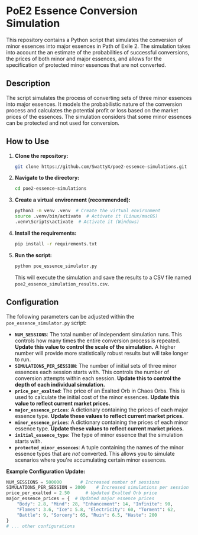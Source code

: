 # PoE2 Essence Conversion Simulation

This repository contains a Python script that simulates the conversion of minor essences into major essences in Path of Exile 2. The simulation takes into account the an estimate of the probabilities of successful conversions, the prices of both minor and major essences, and allows for the specification of protected minor essences that are not converted.

## Description

The script simulates the process of converting sets of three minor essences into major essences.  It models the probabilistic nature of the conversion process and calculates the potential profit or loss based on the market prices of the essences. The simulation considers that some minor essences can be protected and not used for conversion.

## How to Use

1.  **Clone the repository:**

    ```bash
    git clone https://github.com/SwattyX/poe2-essence-simulations.git
    ```

2.  **Navigate to the directory:**

    ```bash
    cd poe2-essence-simulations
    ```

3.  **Create a virtual environment (recommended):**

    ```bash
    python3 -m venv .venv  # Create the virtual environment
    source .venv/bin/activate  # Activate it (Linux/macOS)
    .venv\Scripts\activate  # Activate it (Windows)
    ```

4.  **Install the requirements:**

    ```bash
    pip install -r requirements.txt
    ```

5.  **Run the script:**

    ```bash
    python poe_essence_simulator.py
    ```

    This will execute the simulation and save the results to a CSV file named `poe2_essence_simulation_results.csv`.

## Configuration

The following parameters can be adjusted within the `poe_essence_simulator.py` script:

*   **`NUM_SESSIONS`**:  The total number of independent simulation runs. This controls how many times the entire conversion process is repeated.  **Update this value to control the scale of the simulation.**  A higher number will provide more statistically robust results but will take longer to run.
*   **`SIMULATIONS_PER_SESSION`**: The number of initial sets of three minor essences each session starts with. This controls the number of conversion attempts within each session. **Update this to control the depth of each individual simulation.**
*   **`price_per_exalted`**: The price of an Exalted Orb in Chaos Orbs. This is used to calculate the initial cost of the minor essences.  **Update this value to reflect current market prices.**
*   **`major_essence_prices`**: A dictionary containing the prices of each major essence type.  **Update these values to reflect current market prices.**
*   **`minor_essence_prices`**: A dictionary containing the prices of each minor essence type. **Update these values to reflect current market prices.**
*   **`initial_essence_type`**: The type of minor essence that the simulation starts with.
*   **`protected_minor_essences`**: A tuple containing the names of the minor essence types that are *not* converted.  This allows you to simulate scenarios where you're accumulating certain minor essences.

**Example Configuration Update:**

```python
NUM_SESSIONS = 500000       # Increased number of sessions
SIMULATIONS_PER_SESSION = 2000    # Increased simulations per session
price_per_exalted = 2.50      # Updated Exalted Orb price
major_essence_prices = {  # Updated major essence prices
    "Body": 2.8, "Mind": 28, "Enhancement": 14, "Infinite": 90, 
    "Flames": 3.6, "Ice": 5.8, "Electricity": 60, "Torment": 62, 
    "Battle": 9, "Sorcery": 65, "Ruin": 6.5, "Haste": 200
}
# ... other configurations
